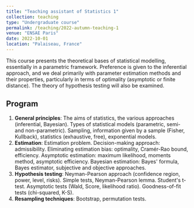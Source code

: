 ```yaml
---
title: "Teaching assistant of Statistics 1"
collection: teaching
type: "Undergraduate course"
permalink: /teaching/2022-autumn-teaching-1
venue: "ENSAE Paris"
date: 2022-10-01
location: "Palaiseau, France"
---
```


This course presents the theoretical bases of statistical modelling, essentially in a parametric framework. Preference is given to the inferential approach, and we deal primarily with parameter estimation methods and their properties, particularly in terms of optimality (asymptotic or finite distance). The theory of hypothesis testing will also be examined.

## Program
1. **General principles**: The aims of statistics, the various approaches (inferential, Bayesian). Types of statistical models (parametric, semi- and non-parametric). Sampling, information given by a sample (Fisher, Kullback), statistics (exhaustive, free), exponential models.
2. **Estimation**: Estimation problem. Decision-making approach: admissibility. Eliminating estimation bias: optimality, Cramér-Rao bound, efficiency. Asymptotic estimation: maximum likelihood, moments method, asymptotic efficiency. Bayesian estimation: Bayes' formula, Bayes estimator, subjective and objective approaches.
3. **Hypothesis testing**:  Neyman-Pearson approach (confidence region, power, level, risks). Simple tests, Neyman-Pearson lemma. Student's t-test. Asymptotic tests (Wald, Score, likelihood ratio). Goodness-of-fit tests (chi-squared, K-S).
4. **Resampling techniques**: Bootstrap, permutation tests.